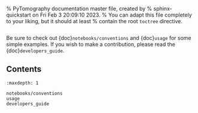 % PyTomography documentation master file, created by
% sphinx-quickstart on Fri Feb  3 20:09:10 2023.
% You can adapt this file completely to your liking, but it should at least
% contain the root `toctree` directive.


```{include} intro_page.md
```

Be sure to check out {doc}`notebooks/conventions` and  {doc}`usage` for some simple examples. If you wish to make a contribution, please read the {doc}`developers_guide`.

## Contents

```{toctree}
:maxdepth: 1

notebooks/conventions
usage
developers_guide
```

